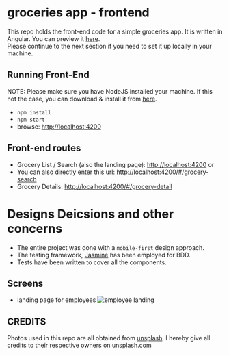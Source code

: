 # groceries app - frontend
This repo holds the front-end code for a simple groceries app. It is written in Angular. 
You can preview it [here](https://hamzeen.github.io/groceries-app).  
Please continue to the next section if you need to set it up locally in your machine.


## Running Front-End

NOTE: Please make sure you have NodeJS installed your machine. If this not the case, 
you can download & install it from [here](https://nodejs.org/en/download).

* ```npm install```
* ```npm start```
* browse: <http://localhost:4200>


## Front-end routes
* Grocery List / Search (also the landing page): <http://localhost:4200> or 
* You can also directly enter this url: <http://localhost:4200/#/grocery-search>
* Grocery Details: <http://localhost:4200/#/grocery-detail>


# Designs Deicsions and other concerns
* The entire project was done with a `mobile-first` design approach.
* The testing framework, [Jasmine](https://jasmine.github.io) has been employed for BDD. 
* Tests have been written to cover all the components.



## Screens
* landing page for employees
![employee landing](https://raw.githubusercontent.com/hamzeen/FullStackEngineerChallenge/master/screenshots/003_landing_page_employees.png)


## CREDITS ##
Photos used in this repo are all obtained from [unsplash](http://unsplash.com). I hereby give all credits to their respective owners on unsplash.com


